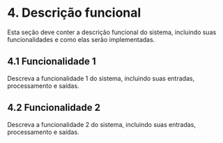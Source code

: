 # 4. Descrição funcional

Esta seção deve conter a descrição funcional do sistema, incluindo suas funcionalidades e como elas serão implementadas.

## 4.1 Funcionalidade 1

Descreva a funcionalidade 1 do sistema, incluindo suas entradas, processamento e saídas.

## 4.2 Funcionalidade 2

Descreva a funcionalidade 2 do sistema, incluindo suas entradas, processamento e saídas.
